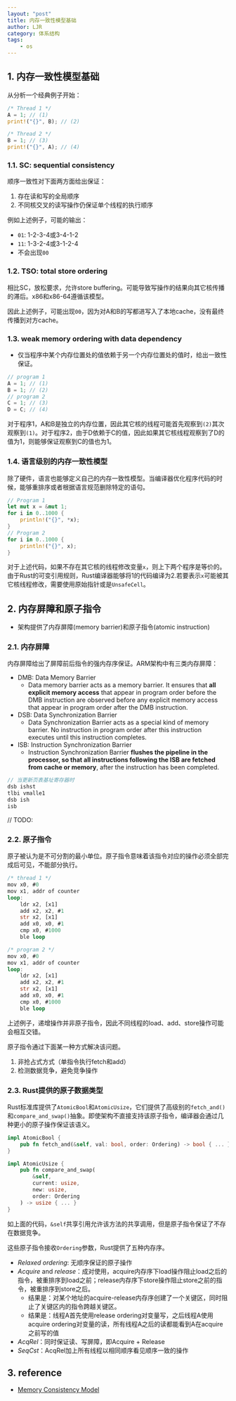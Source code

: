```yaml
---
layout: "post"
title: 内存一致性模型基础
author: LJR
category: 体系结构
tags:
    - os
---
```


## 1. 内存一致性模型基础

从分析一个经典例子开始：

```rust
/* Thread 1 */
A = 1; // (1)
print!("{}", B); // (2)

/* Thread 2 */
B = 1; // (3)
print!("{}", A); // (4)
```

### 1.1. SC: sequential consistency

顺序一致性对下面两方面给出保证：

1. 存在读和写的全局顺序
2. 不同核交叉的读写操作仍保证单个线程的执行顺序

例如上述例子，可能的输出：

+ `01`: 1-2-3-4或3-4-1-2
+ `11`: 1-3-2-4或3-1-2-4
+ 不会出现`00`

### 1.2. TSO: total store ordering

相比SC，放松要求，允许store buffering。可能导致写操作的结果向其它核传播的滞后。x86和x86-64遵循该模型。

因此上述例子，可能出现`00`，因为对A和B的写都进写入了本地cache，没有最终传播到对方cache。

### 1.3. weak memory ordering with data dependency

+ 仅当程序中某个内存位置处的值依赖于另一个内存位置处的值时，给出一致性保证。

```rust
// program 1
A = 1; // (1)
B = 1; // (2)
// program 2
C = 1; // (3)
D = C; // (4)
```

对于程序1，A和B是独立的内存位置，因此其它核的线程可能首先观察到`(2)`其次观察到`(1)`。对于程序2，由于D依赖于C的值，因此如果其它核线程观察到了D的值为1，则能够保证观察到C的值也为1。

### 1.4. 语言级别的内存一致性模型

除了硬件，语言也能够定义自己的内存一致性模型。当编译器优化程序代码的时候，能够重排序或者根据语言规范删除特定的语句。

```rust
// Program 1
let mut x = &mut 1;
for i in 0..1000 {
    println!("{}", *x);
}
// Program 2
for i in 0..1000 {
    println!("{}", x);
}
```

对于上述代码，如果不存在其它核的线程修改变量`x`，则上下两个程序是等价的。由于Rust的可变引用规则，Rust编译器能够将1的代码编译为2.若要表示`x`可能被其它核线程修改，需要使用原始指针或是`UnsafeCell`。

## 2. 内存屏障和原子指令

+ 架构提供了内存屏障(memory barrier)和原子指令(atomic instruction)

### 2.1. 内存屏障

内存屏障给出了屏障前后指令的强内存序保证。ARM架构中有三类内存屏障：

+ DMB: Data Memory Barrier
  + Data memory barrier acts as a memory barrier. It ensures that **all explicit memory access** that appear in program order before the DMB instruction are observed before any explicit memory access that appear in program order after the DMB instruction.
+ DSB: Data Synchronization Barrier
  + Data Synchronization Barrier acts as a special kind of memory barrier. No instruction in program order after this instruction executes until this instruction completes.
+ ISB: Instruction Synchronization Barrier
  + Instruction Synchronization Barrier **flushes the pipeline in the processor, so that all instructions following the ISB are fetched from cache or memory**, after the instruction has been completed.

```rust
// 当更新页表基址寄存器时
dsb ishst
tlbi vmalle1
dsb ish
isb
```

// TODO: 

### 2.2. 原子指令

原子被认为是不可分割的最小单位。原子指令意味着该指令对应的操作必须全部完成后可见，不能部分执行。

```rust
/* thread 1 */
mov x0, #0
mov x1, addr of counter
loop:
    ldr x2, [x1]
    add x2, x2, #1
    str x2, [x1]
    add x0, x0, #1
    cmp x0, #1000
    ble loop

/* program 2 */
mov x0, #0
mov x1, addr of counter
loop:
    ldr x2, [x1]
    add x2, x2, #1
    str x2, [x1]
    add x0, x0, #1
    cmp x0, #1000
    ble loop
```

上述例子，递增操作并非原子指令，因此不同线程的load、add、store操作可能会相互交错。

原子指令通过下面某一种方式解决该问题。

1. 非抢占式方式（单指令执行fetch和add）
2. 检测数据竞争，避免竞争操作

### 2.3. Rust提供的原子数据类型

Rust标准库提供了`AtomicBool`和`AtomicUsize`，它们提供了高级别的`fetch_and()`和`compare_and_swap()`抽象。即使架构不直接支持该原子指令，编译器会通过几种更小的原子操作保证该语义。

```rust
impl AtomicBool {
    pub fn fetch_and(&self, val: bool, order: Ordering) -> bool { ... }
}

impl AtomicUsize {
    pub fn compare_and_swap(
        &self,
        current: usize,
        new: usize,
        order: Ordering
    ) -> usize { ... }
}
```

如上面的代码，`&self`共享引用允许该方法的共享调用，但是原子指令保证了不存在数据竞争。

这些原子指令接收`Ordering`参数，Rust提供了五种内存序。

+ *Relaxed ordering*: 无顺序保证的原子操作
+ *Acquire* and *release*：成对使用，acquire内存序下load操作阻止load之后的指令，被重排序到load之前；release内存序下store操作阻止store之前的指令，被重排序到store之后。
  + 结果是：对某个地址的acquire-release内存序创建了一个关键区，同时阻止了关键区内的指令跨越关键区。
  + 结果是：线程A首先使用release ordering对变量写，之后线程A使用acquire ordering对变量的读，所有线程A之后的读都能看到A在acquire之前写的值
+ *AcqRel*：同时保证读、写屏障，即Acquire + Release
+ *SeqCst*：AcqRel加上所有线程以相同顺序看见顺序一致的操作

## 3. reference

+ [Memory Consistency Model](https://tc.gts3.org/cs3210/2020/spring/lab/lab5.html#memory-consistency-modelr)
